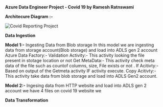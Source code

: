 
****Azure Data Engineer Project - Covid 19 by Ramesh Ratnswami****

**Architecure Diagram :-**

![Covid Reporting Project](https://github.com/user-attachments/assets/06bd2707-787a-4255-a748-db0b4369fb19)

**Data Ingestion**

**Model 1:-** Ingesting Data from Blob storage
	In this model we are ingesting data from  storage account(Blob storage) and load into ADLS gen 2 account
 	Azure Data Factory:-
  		Validation Activity:- This activity looking the file present in stotage location or not
     		Get MetaData:- This activity check meta data of the file such as countof columns, size, File exists or not .
       		If Acitivty:- Based on output of the Getmeta activity IF activity execute.
	 	Copy Acitivty:- This activity take data from blob storage and load into ADLS Gen2 account.

**Model 2:-** Ingesing data from HTTP website and load into ADLS gen 2 account
	we have 4 files on covid 19 website we 

 **Data Transformation**

 
